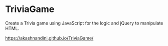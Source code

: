 # TriviaGame

Create a Trivia game using JavaScript for the logic and jQuery to manipulate HTML. 

https://akashnandini.github.io/TriviaGame/
